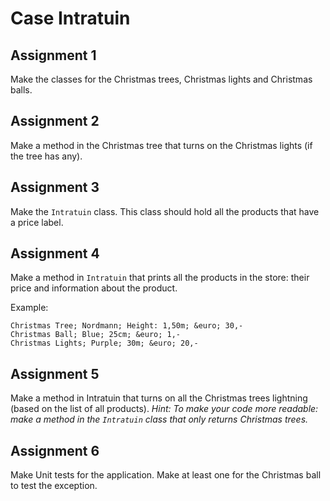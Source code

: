 # Case Intratuin

## Assignment 1
Make the classes for the Christmas trees, Christmas lights and Christmas balls.

## Assignment 2
Make a method in the Christmas tree that turns on the Christmas lights (if the tree has any).

## Assignment 3
Make the `Intratuin` class. This class should hold all the products that have a price label.

## Assignment 4
Make a method in `Intratuin` that prints all the products in the store: their price and information about the product.

Example:
```text
Christmas Tree; Nordmann; Height: 1,50m; &euro; 30,-
Christmas Ball; Blue; 25cm; &euro; 1,-
Christmas Lights; Purple; 30m; &euro; 20,-
```

## Assignment 5
Make a method in Intratuin that turns on all the Christmas trees lightning (based on the list of all products).
*Hint: To make your code more readable: make a method in the `Intratuin` class that only returns Christmas trees.*

## Assignment 6
Make Unit tests for the application. Make at least one for the Christmas ball to test the exception.